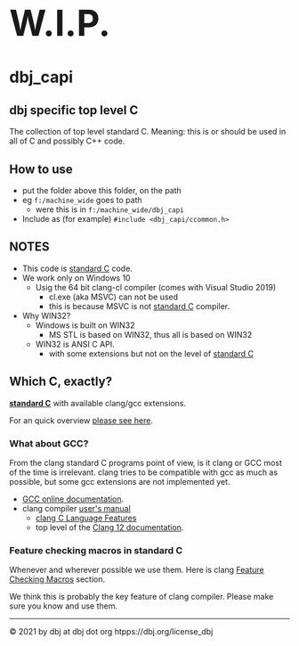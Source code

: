<h1 style="font-size:64px;"> W.I.P. </h1>

<h1> dbj_capi </h1>

## dbj specific top level C

The collection of top level standard C. Meaning: this is or should be used in all of C and possibly C++ code. 

## How to use

- put the folder above this folder, on the path
- eg  `f:/machine_wide` goes to  path
  - were this is in `f:/machine_wide/dbj_capi`
- Include as (for example) `#include <dbj_capi/ccommon.h> `

## NOTES

- This code is [standard C](http://www.open-std.org/jtc1/sc22/wg14/www/standards.html#9899) code.
- We work only on Windows 10
  - Usig the 64 bit clang-cl compiler (comes with Visual Studio 2019)
    - cl.exe (aka MSVC) can not be used
    - this is because MSVC is not [standard C](http://www.open-std.org/jtc1/sc22/wg14/www/standards.html#9899) compiler.
- Why WIN32?
  - Windows is built on WIN32
    - MS STL is based on WIN32, thus all is based on WIN32 
  - WIN32 is ANSI C API.
    - with some extensions but not on the level of [standard C](http://www.open-std.org/jtc1/sc22/wg14/www/standards.html#9899)

## Which C, exactly?

  **[standard C](http://www.open-std.org/jtc1/sc22/wg14/www/standards.html#9899)** with available clang/gcc extensions. 
  
  For an quick overview [please see here](https://stackoverflow.com/a/14737642/10870835).

### What about GCC?

  From the clang standard C programs point of view, is it clang or GCC most of the time is irrelevant. clang tries to be compatible with gcc as much as possible, but some gcc extensions are not implemented yet.

  - [GCC online documentation](http://gcc.gnu.org/onlinedocs/).
  - clang compiler [user's manual](https://clang.llvm.org/docs/UsersManual.html)
    - [clang C Language Features](https://clang.llvm.org/docs/UsersManual.html#c-language-features)
    - top level of the [Clang 12 documentation](https://clang.llvm.org/docs/index.html).

### Feature checking macros in standard C

Whenever and wherever possible we use them. Here is clang [Feature Checking Macros](https://clang.llvm.org/docs/LanguageExtensions.html#feature-checking-macros) section.

We think this is probably the key feature of clang compiler. Please make sure you know and use them.

---

&copy; 2021 by dbj at dbj dot org  htpps://dbj.org/license_dbj